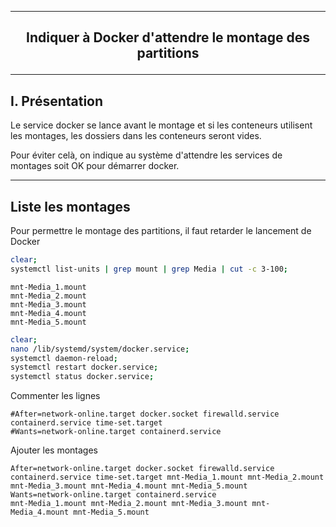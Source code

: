 ----------------------------------------------------------------------------------------------------------------------------------------------------------------------------------------------
## <p align='center'> Indiquer à Docker d'attendre le montage des partitions </p>

----------------------------------------------------------------------------------------------------------------------------------------------------------------------------------------------
## I. Présentation
Le service docker se lance avant le montage et si les conteneurs utilisent les montages, les dossiers dans les conteneurs seront vides.

Pour éviter celà, on indique au système d'attendre les services de montages soit OK pour démarrer docker.


----------------------------------------------------------------------------------------------------------------------------------------------------------------------------------------------
##

## Liste les montages
Pour permettre le montage des partitions, il faut retarder le lancement de Docker
```bash
clear;
systemctl list-units | grep mount | grep Media | cut -c 3-100;
```
```
mnt-Media_1.mount
mnt-Media_2.mount
mnt-Media_3.mount
mnt-Media_4.mount
mnt-Media_5.mount
```

```bash
clear;
nano /lib/systemd/system/docker.service;
systemctl daemon-reload;
systemctl restart docker.service;
systemctl status docker.service;
```

Commenter les lignes
```
#After=network-online.target docker.socket firewalld.service containerd.service time-set.target
#Wants=network-online.target containerd.service
```

Ajouter les montages
```
After=network-online.target docker.socket firewalld.service containerd.service time-set.target mnt-Media_1.mount mnt-Media_2.mount mnt-Media_3.mount mnt-Media_4.mount mnt-Media_5.mount
Wants=network-online.target containerd.service                                                 mnt-Media_1.mount mnt-Media_2.mount mnt-Media_3.mount mnt-Media_4.mount mnt-Media_5.mount
```
